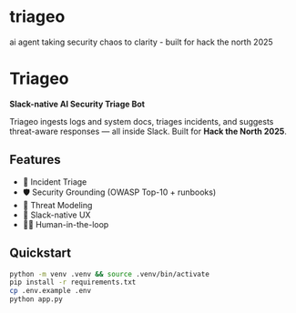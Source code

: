 # triageo
ai agent taking security chaos to clarity - built for hack the north 2025
# Triageo

**Slack-native AI Security Triage Bot**

Triageo ingests logs and system docs, triages incidents, and suggests threat-aware responses — all inside Slack. Built for **Hack the North 2025**.

## Features
- 🔎 Incident Triage
- 🛡️ Security Grounding (OWASP Top-10 + runbooks)
- 🤖 Threat Modeling
- 💬 Slack-native UX
- 🧑‍💻 Human-in-the-loop

## Quickstart
```bash
python -m venv .venv && source .venv/bin/activate
pip install -r requirements.txt
cp .env.example .env
python app.py
